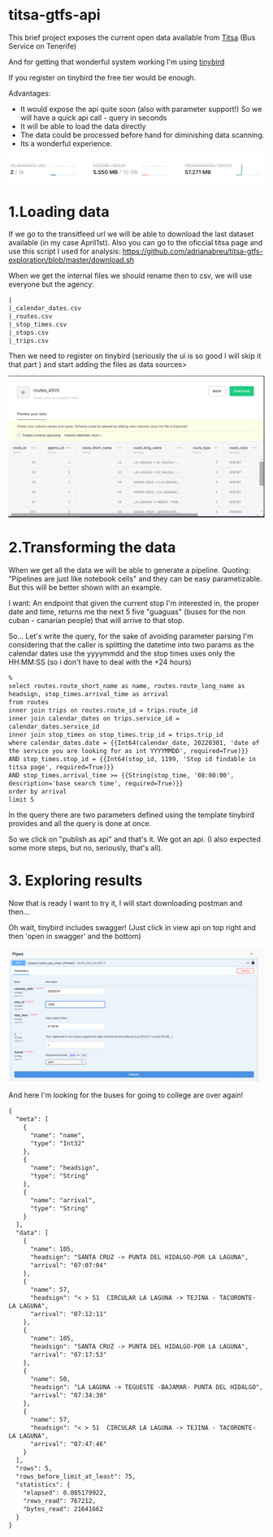 # titsa-gtfs-api

This brief project exposes the current open data available from [Titsa](https://transitfeeds.com/p/transportes-interurbanos-de-tenerife/1058) (Bus Service on Tenerife)

And for getting that wonderful system working I'm using [tinybird](https://www.tinybird.co/)

If you register on tinybird the free tier would be enough. 

Advantages:
* It would expose the api quite soon (also with parameter support!) So we will have a quick api call - query in seconds
* It will be able to load the data directly
* The data could be processed before hand for diminishing data scanning.
* Its a wonderful experience.

![Free tier limtis](./imgs/free-tier-limits.png)

# 1.Loading data

If we go to the transitfeed url we will be able to download the last dataset available (in my case April1st). Also you can go to the oficcial titsa page and use this script I used for analysis: https://github.com/adrianabreu/titsa-gtfs-exploration/blob/master/download.sh

When we get the internal files we should rename then to csv, we will use everyone but the agency:

```
|
|_calendar_dates.csv
|_routes.csv
|_stop_times.csv
|_stops.csv
|_trips.csv
```

Then we need to register on tinybird (seriously the ui is so good I will skip it that part ) and start adding the files as data sources>

![loading data](./imgs/loading-data-source.png)

# 2.Transforming the data

When we get all the data we will be able to generate a pipeline. Quoting: "Pipelines are just like notebook cells" and they can be easy parametizable. But this will be better shown with an example.

I want: An endpoint that given the current stop I'm interested in, the proper date and time, returns me the next 5 five "guaguas" (buses for the non cuban - canarian people) that will arrive to that stop. 

So... Let's write the query, for the sake of avoiding parameter parsing I'm considering that the caller is splitting the datetime into two params as the calendar dates use the yyyymmdd and the stop times uses only the HH:MM:SS (so i don't have to deal with the +24 hours)

```
%
select routes.route_short_name as name, routes.route_long_name as headsign, stop_times.arrival_time as arrival
from routes 
inner join trips on routes.route_id = trips.route_id 
inner join calendar_dates on trips.service_id = calendar_dates.service_id 
inner join stop_times on stop_times.trip_id = trips.trip_id
where calendar_dates.date = {{Int64(calendar_date, 20220301, 'date of the service you are looking for as int YYYYMMDD', required=True)}}
AND stop_times.stop_id = {{Int64(stop_id, 1199, 'Stop id findable in titsa page', required=True)}} 
AND stop_times.arrival_time >= {{String(stop_time, '08:00:00', description='base search time', required=True)}}
order by arrival
limit 5
```

In the query there are two parameters defined using the template tinybird provides and all the query is done at once.

So we click on "publish as api" and that's it. We got an api. (I also expected some more steps, but no, seriously, that's all).

# 3. Exploring results

Now that is ready I want to try it, I will start downloading postman and then...

Oh wait, tinybird includes swagger! (Just click in view api on top right and then 'open in swagger' and the bottom)

![loading data](./imgs/swagger.png)

And here I'm looking for the buses for going to college are over again!

```
{
  "meta": [
    {
      "name": "name",
      "type": "Int32"
    },
    {
      "name": "headsign",
      "type": "String"
    },
    {
      "name": "arrival",
      "type": "String"
    }
  ],
  "data": [
    {
      "name": 105,
      "headsign": "SANTA CRUZ -> PUNTA DEL HIDALGO-POR LA LAGUNA",
      "arrival": "07:07:04"
    },
    {
      "name": 57,
      "headsign": "< > 51  CIRCULAR LA LAGUNA -> TEJINA - TACORONTE- LA LAGUNA",
      "arrival": "07:12:11"
    },
    {
      "name": 105,
      "headsign": "SANTA CRUZ -> PUNTA DEL HIDALGO-POR LA LAGUNA",
      "arrival": "07:17:53"
    },
    {
      "name": 50,
      "headsign": "LA LAGUNA -> TEGUESTE -BAJAMAR- PUNTA DEL HIDALGO",
      "arrival": "07:34:30"
    },
    {
      "name": 57,
      "headsign": "< > 51  CIRCULAR LA LAGUNA -> TEJINA - TACORONTE- LA LAGUNA",
      "arrival": "07:47:46"
    }
  ],
  "rows": 5,
  "rows_before_limit_at_least": 75,
  "statistics": {
    "elapsed": 0.085179922,
    "rows_read": 767212,
    "bytes_read": 21641662
  }
}
```